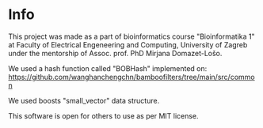 # Info
This project was made as a part of bioinformatics course "Bioinformatika 1" at Faculty of Electrical Engeneering and Computing, University of Zagreb
under the mentorship of Assoc. prof. PhD Mirjana Domazet-Lošo.

We used a hash function called "BOBHash" implemented on: https://github.com/wanghanchengchn/bamboofilters/tree/main/src/common

We used boosts "small_vector" data structure.

This software is open for others to use as per MIT license.
